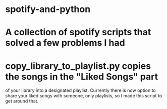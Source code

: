# spotify-and-python
# A collection of spotify scripts that solved a few problems I had
# copy_library_to_playlist.py copies the songs in the "Liked Songs" part
 of your library into a designated playlist. Currently there is now option
 to share your liked songs with someone, only playlists, so I made this 
script to get around that.